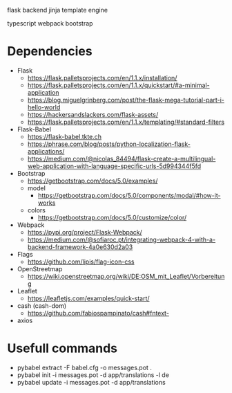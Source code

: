 flask backend
jinja template engine

typescript
webpack
bootstrap

# Dependencies
- Flask
    - https://flask.palletsprojects.com/en/1.1.x/installation/
    - https://flask.palletsprojects.com/en/1.1.x/quickstart/#a-minimal-application
    - https://blog.miguelgrinberg.com/post/the-flask-mega-tutorial-part-i-hello-world
    - https://hackersandslackers.com/flask-assets/
    - https://flask.palletsprojects.com/en/1.1.x/templating/#standard-filters
- Flask-Babel
    - https://flask-babel.tkte.ch
    - https://phrase.com/blog/posts/python-localization-flask-applications/
    - https://medium.com/@nicolas_84494/flask-create-a-multilingual-web-application-with-language-specific-urls-5d994344f5fd
- Bootstrap
    - https://getbootstrap.com/docs/5.0/examples/
    - model
        - https://getbootstrap.com/docs/5.0/components/modal/#how-it-works
    - colors
        - https://getbootstrap.com/docs/5.0/customize/color/
- Webpack
    - https://pypi.org/project/Flask-Webpack/
    - https://medium.com/@sofiaroc.pt/integrating-webpack-4-with-a-backend-framework-4a0e630d2a03
- Flags
    - https://github.com/lipis/flag-icon-css
- OpenStreetmap
    - https://wiki.openstreetmap.org/wiki/DE:OSM_mit_Leaflet/Vorbereitung
- Leaflet
    - https://leafletjs.com/examples/quick-start/
- cash (cash-dom)
    - https://github.com/fabiospampinato/cash#fntext-
- axios

# Usefull commands
- pybabel extract -F babel.cfg -o messages.pot .
- pybabel init -i messages.pot -d app/translations -l de
- pybabel update -i messages.pot -d app/translations
